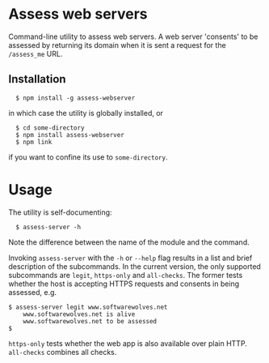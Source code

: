 # Assess web servers
Command-line utility to assess web servers. A web server 'consents' to be assessed by returning its domain when it is sent a request for the `/assess_me` URL.
## Installation
```
  $ npm install -g assess-webserver
```
in which case the utility is globally installed, or
```
  $ cd some-directory
  $ npm install assess-webserver
  $ npm link
```
if you want to confine its use to `some-directory`.
# Usage
The utility is self-documenting:
```
  $ assess-server -h
```
Note the difference between the name of the module and the command.

Invoking `assess-server` with the `-h` or `--help` flag results in a list and brief description of the subcommands. In the current version, the only supported subcommands are `legit`, `https-only` and `all-checks`. The former tests whether the host is accepting HTTPS requests and consents in being assessed, e.g.
```
$ assess-server legit www.softwarewolves.net
    www.softwarewolves.net is alive
    www.softwarewolves.net to be assessed
$
```
`https-only` tests whether the web app is also available over plain HTTP.
`all-checks` combines all checks.
